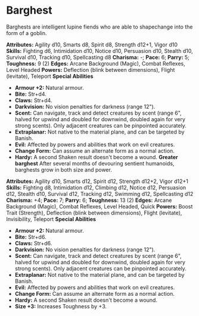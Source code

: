 # Barghest

Barghests are intelligent lupine fiends who are able to shapechange
into the form of a goblin.

**Attributes:** Agility d10, Smarts d8, Spirit d8, Strength d12+1, Vigor
d10
**Skills:** Fighting d6, Intimidation d10, Notice d10, Persuasion d10,
Stealth d10, Survival d10, Tracking d10, Spellcasting d8
**Charisma:** -; **Pace:** 6; **Parry:** 5; **Toughness:** 9 (2)
**Edges:** Arcane Background (Magic), Combat Reflexes, Level Headed
**Powers:** Deflection (blink between dimensions), Flight (levitate),
Teleport
**Special Abilities**

- **Armour +2:** Natural armour.
- **Bite:** Str+d4.
- **Claws:** Str+d4.
- **Darkvision:** No vision penalties for darkness (range 12").
- **Scent:** Can navigate, track and detect creatures by scent (range
6", halved for upwind and doubled for downwind, doubled again for very
strong scents). Only adjacent creatures can be pinpointed accurately.
- **Extraplanar:** Not native to the material plane, and can be targeted
by Banish.
- **Evil:** Affected by powers and abilities that work on evil
creatures.
- **Change Form:** Can assume an alternate form as a normal action.
- **Hardy:** A second Shaken result doesn't become a wound.
**Greater barghest**
After several months of devouring sentient humanoids, barghests grow
in both size and power.

**Attributes:** Agility d10, Smarts d12, Spirit d12, Strength d12+2,
Vigor d12+1
**Skills:** Fighting d8, Intimidation d12, Climbing d12, Notice d12,
Persuasion d12, Stealth d10, Survival d12, Tracking d12, Swimming d12,
Spellcasting d12
**Charisma:** +4; **Pace:** 7; **Parry:** 6; **Toughness:** 13 (2)
**Edges:** Arcane Background (Magic), Combat Reflexes, Level Headed,
Quick
**Powers:** Boost Trait (Strength), Deflection (blink between
dimensions), Flight (levitate), Invisibility, Teleport
**Special Abilities**

- **Armour +2:** Natural armour.
- **Bite:** Str+d6.
- **Claws:** Str+d6.
- **Darkvision:** No vision penalties for darkness (range 12").
- **Scent:** Can navigate, track and detect creatures by scent (range
6", halved for upwind and doubled for downwind, doubled again for very
strong scents). Only adjacent creatures can be pinpointed accurately.
- **Extraplanar:** Not native to the material plane, and can be targeted
by Banish.
- **Evil:** Affected by powers and abilities that work on evil
creatures.
- **Change Form:** Can assume an alternate form as a normal action.
- **Hardy:** A second Shaken result doesn't become a wound.
- **Size +3:** Increases Toughness by +3.
